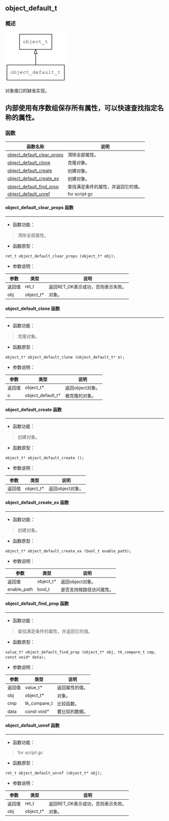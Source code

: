 ## object\_default\_t
### 概述
![image](images/object_default_t_0.png)

对象接口的缺省实现。

内部使用有序数组保存所有属性，可以快速查找指定名称的属性。
----------------------------------
### 函数
<p id="object_default_t_methods">

| 函数名称 | 说明 | 
| -------- | ------------ | 
| <a href="#object_default_t_object_default_clear_props">object\_default\_clear\_props</a> | 清除全部属性。 |
| <a href="#object_default_t_object_default_clone">object\_default\_clone</a> | 克隆对象。 |
| <a href="#object_default_t_object_default_create">object\_default\_create</a> | 创建对象。 |
| <a href="#object_default_t_object_default_create_ex">object\_default\_create\_ex</a> | 创建对象。 |
| <a href="#object_default_t_object_default_find_prop">object\_default\_find\_prop</a> | 查找满足条件的属性，并返回它的值。 |
| <a href="#object_default_t_object_default_unref">object\_default\_unref</a> | for script gc |
#### object\_default\_clear\_props 函数
-----------------------

* 函数功能：

> <p id="object_default_t_object_default_clear_props">清除全部属性。

* 函数原型：

```
ret_t object_default_clear_props (object_t* obj);
```

* 参数说明：

| 参数 | 类型 | 说明 |
| -------- | ----- | --------- |
| 返回值 | ret\_t | 返回RET\_OK表示成功，否则表示失败。 |
| obj | object\_t* | 对象。 |
#### object\_default\_clone 函数
-----------------------

* 函数功能：

> <p id="object_default_t_object_default_clone">克隆对象。

* 函数原型：

```
object_t* object_default_clone (object_default_t* o);
```

* 参数说明：

| 参数 | 类型 | 说明 |
| -------- | ----- | --------- |
| 返回值 | object\_t* | 返回object对象。 |
| o | object\_default\_t* | 被克隆的对象。 |
#### object\_default\_create 函数
-----------------------

* 函数功能：

> <p id="object_default_t_object_default_create">创建对象。

* 函数原型：

```
object_t* object_default_create ();
```

* 参数说明：

| 参数 | 类型 | 说明 |
| -------- | ----- | --------- |
| 返回值 | object\_t* | 返回object对象。 |
#### object\_default\_create\_ex 函数
-----------------------

* 函数功能：

> <p id="object_default_t_object_default_create_ex">创建对象。

* 函数原型：

```
object_t* object_default_create_ex (bool_t enable_path);
```

* 参数说明：

| 参数 | 类型 | 说明 |
| -------- | ----- | --------- |
| 返回值 | object\_t* | 返回object对象。 |
| enable\_path | bool\_t | 是否支持按路径访问属性。 |
#### object\_default\_find\_prop 函数
-----------------------

* 函数功能：

> <p id="object_default_t_object_default_find_prop">查找满足条件的属性，并返回它的值。

* 函数原型：

```
value_t* object_default_find_prop (object_t* obj, tk_compare_t cmp, const void* data);
```

* 参数说明：

| 参数 | 类型 | 说明 |
| -------- | ----- | --------- |
| 返回值 | value\_t* | 返回属性的值。 |
| obj | object\_t* | 对象。 |
| cmp | tk\_compare\_t | 比较函数。 |
| data | const void* | 要比较的数据。 |
#### object\_default\_unref 函数
-----------------------

* 函数功能：

> <p id="object_default_t_object_default_unref">for script gc

* 函数原型：

```
ret_t object_default_unref (object_t* obj);
```

* 参数说明：

| 参数 | 类型 | 说明 |
| -------- | ----- | --------- |
| 返回值 | ret\_t | 返回RET\_OK表示成功，否则表示失败。 |
| obj | object\_t* | 对象。 |
